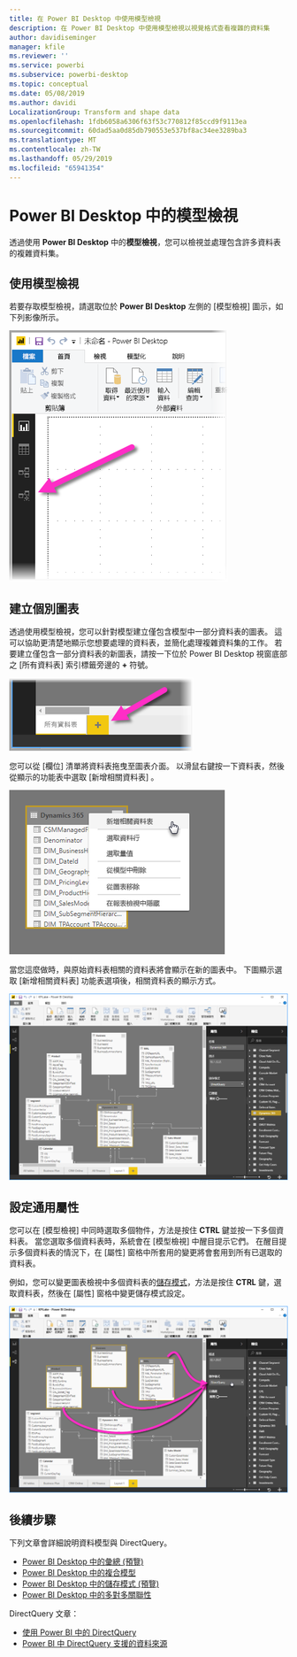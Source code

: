 ```yaml
---
title: 在 Power BI Desktop 中使用模型檢視
description: 在 Power BI Desktop 中使用模型檢視以視覺格式查看複雜的資料集
author: davidiseminger
manager: kfile
ms.reviewer: ''
ms.service: powerbi
ms.subservice: powerbi-desktop
ms.topic: conceptual
ms.date: 05/08/2019
ms.author: davidi
LocalizationGroup: Transform and shape data
ms.openlocfilehash: 1fdb6058a6306f63f53c770812f85ccd9f9113ea
ms.sourcegitcommit: 60dad5aa0d85db790553e537bf8ac34ee3289ba3
ms.translationtype: MT
ms.contentlocale: zh-TW
ms.lasthandoff: 05/29/2019
ms.locfileid: "65941354"
---
```

# <a name="modeling-view-in-power-bi-desktop"></a>Power BI Desktop 中的模型檢視

透過使用 **Power BI Desktop** 中的**模型檢視**，您可以檢視並處理包含許多資料表的複雜資料集。


## <a name="using-modeling-view"></a>使用模型檢視

若要存取模型檢視，請選取位於 **Power BI Desktop** 左側的 [模型檢視] 圖示，如下列影像所示。

![Power BI Desktop 中的 [模型檢視] 圖示](media/desktop-modeling-view/modeling-view_02.png)

## <a name="creating-separate-diagrams"></a>建立個別圖表

透過使用模型檢視，您可以針對模型建立僅包含模型中一部分資料表的圖表。 這可以協助更清楚地顯示您想要處理的資料表，並簡化處理複雜資料集的工作。 若要建立僅包含一部分資料表的新圖表，請按一下位於 Power BI Desktop 視窗底部之 [所有資料表]  索引標籤旁邊的 **+** 符號。

![按一下索引標籤區段中的 + 符號來建立新圖表](media/desktop-modeling-view/modeling-view_03.png)

您可以從 [欄位]  清單將資料表拖曳至圖表介面。 以滑鼠右鍵按一下資料表，然後從顯示的功能表中選取 [新增相關資料表]  。

![以滑鼠右鍵按一下資料表並選取 [新增相關資料表]](media/desktop-modeling-view/modeling-view_04.png)

當您這麼做時，與原始資料表相關的資料表將會顯示在新的圖表中。 下圖顯示選取 [新增相關資料表]  功能表選項後，相關資料表的顯示方式。

![顯示相關資料表](media/desktop-modeling-view/modeling-view_05.png)

## <a name="setting-common-properties"></a>設定通用屬性

您可以在 [模型檢視] 中同時選取多個物件，方法是按住 **CTRL** 鍵並按一下多個資料表。 當您選取多個資料表時，系統會在 [模型檢視] 中醒目提示它們。 在醒目提示多個資料表的情況下，在 [屬性]  窗格中所套用的變更將會套用到所有已選取的資料表。

例如，您可以變更圖表檢視中多個資料表的[儲存模式](desktop-storage-mode.md)，方法是按住 **CTRL** 鍵，選取資料表，然後在 [屬性]  窗格中變更儲存模式設定。

![按住 CTRL 來選取多個資料表，然後設定所有已選取資料表的通用屬性](media/desktop-modeling-view/modeling-view_06.png)


## <a name="next-steps"></a>後續步驟

下列文章會詳細說明資料模型與 DirectQuery。

* [Power BI Desktop 中的彙總 (預覽)](desktop-aggregations.md)
* [Power BI Desktop 中的複合模型](desktop-composite-models.md)
* [Power BI Desktop 中的儲存模式 (預覽)](desktop-storage-mode.md)
* [Power BI Desktop 中的多對多關聯性](desktop-many-to-many-relationships.md)


DirectQuery 文章：

* [使用 Power BI 中的 DirectQuery](desktop-directquery-about.md)
* [Power BI 中 DirectQuery 支援的資料來源](desktop-directquery-data-sources.md)

